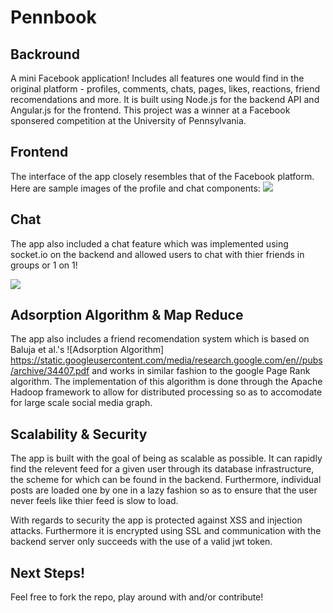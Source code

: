 # Pennbook

## Backround

A mini Facebook application! Includes all features one would find in the original platform - profiles, comments, chats, pages, likes, reactions, friend recomendations and more. It is built using Node.js for the backend API and Angular.js for the frontend. This project was a winner at a Facebook sponsered competition at the University of Pennsylvania. 

## Frontend

The interface of the app closely resembles that of the Facebook platform. Here are sample images of the profile and chat components:
<img src="https://www.cis.upenn.edu/~nets212/img/2019-g39-1.png?raw=true"/>        

## Chat
The app also included a chat feature which was implemented using socket.io on the backend and allowed users to chat with thier friends in groups or 1 on 1!

<img src="https://www.cis.upenn.edu/~nets212/img/2019-g39-2.png?raw=true"/>

## Adsorption Algorithm & Map Reduce
The app also includes a friend recomendation system which is based on Baluja et al.'s ![Adsorption Algorithm] https://static.googleusercontent.com/media/research.google.com/en//pubs/archive/34407.pdf and works in similar fashion to the google Page Rank algorithm. The implementation of this algorithm is done through the Apache Hadoop framework to allow for distributed processing so as to accomodate for large scale social media graph. 

## Scalability & Security

The app is built with the goal of being as scalable as possible. It can rapidly find the relevent feed for a given user through its database infrastructure, the scheme for which can be found in the backend. Furthermore, individual posts are loaded one by one in a lazy fashion so as to ensure that the user never feels like thier feed is slow to load. 

With regards to security the app is protected against XSS and injection attacks. Furthermore it is encrypted using SSL and communication with the backend server only succeeds with the use of a valid jwt token.

## Next Steps!

Feel free to fork the repo, play around with and/or contribute!
